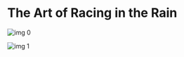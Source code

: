 # The Art of Racing in the Rain

![img 0](https://i.imgur.com/6U62mwx.jpg)

![img 1](https://i.imgur.com/aLBWMMl.png)

